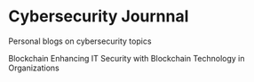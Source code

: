 # Cybersecurity Journnal
Personal blogs on cybersecurity topics


Blockchain
  Enhancing IT Security with Blockchain Technology in Organizations
